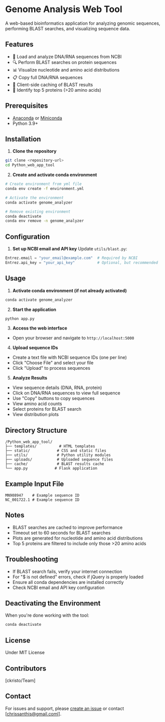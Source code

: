 # Genome Analysis Web Tool

A web-based bioinformatics application for analyzing genomic sequences, performing BLAST searches, and visualizing sequence data.

## Features

- 🧬 Load and analyze DNA/RNA sequences from NCBI
- 🔍 Perform BLAST searches on protein sequences
- 📊 Visualize nucleotide and amino acid distributions
- 📋 Copy full DNA/RNA sequences
- 💾 Client-side caching of BLAST results
- 🎯 Identify top 5 proteins (>20 amino acids)

## Prerequisites

- [Anaconda](https://www.anaconda.com/download) or [Miniconda](https://docs.conda.io/en/latest/miniconda.html)
- Python 3.9+

## Installation

1. **Clone the repository**
```bash
git clone <repository-url>
cd Python_web_app_tool
```

2. **Create and activate conda environment**
```bash
# Create environment from yml file
conda env create -f environment.yml

# Activate the environment
conda activate genome_analyzer

# Remove existing environment
conda deactivate
conda env remove -n genome_analyzer

```

## Configuration

1. **Set up NCBI email and API key**
Update `utils/blast.py`:
```python
Entrez.email = "your_email@example.com"  # Required by NCBI
Entrez.api_key = "your_api_key"          # Optional, but recommended
```

## Usage

1. **Activate conda environment (if not already activated)**
```bash
conda activate genome_analyzer
```

2. **Start the application**
```bash
python app.py
```

3. **Access the web interface**
- Open your browser and navigate to `http://localhost:5000`

4. **Upload sequence IDs**
- Create a text file with NCBI sequence IDs (one per line)
- Click "Choose File" and select your file
- Click "Upload" to process sequences

5. **Analyze Results**
- View sequence details (DNA, RNA, protein)
- Click on DNA/RNA sequences to view full sequence
- Use "Copy" buttons to copy sequences
- View amino acid counts
- Select proteins for BLAST search
- View distribution plots

## Directory Structure

```
/Python_web_app_tool/
├── templates/          # HTML templates
├── static/            # CSS and static files
├── utils/             # Python utility modules
├── uploads/           # Uploaded sequence files
├── cache/             # BLAST results cache
└── app.py            # Flask application
```

## Example Input File

```text
MN908947    # Example sequence ID
NC_001722.1 # Example sequence ID
```

## Notes

- BLAST searches are cached to improve performance
- Timeout set to 60 seconds for BLAST searches
- Plots are generated for nucleotide and amino acid distributions
- Top 5 proteins are filtered to include only those >20 amino acids

## Troubleshooting

- If BLAST search fails, verify your internet connection
- For "$ is not defined" errors, check if jQuery is properly loaded
- Ensure all conda dependencies are installed correctly
- Check NCBI email and API key configuration

## Deactivating the Environment

When you're done working with the tool:
```bash
conda deactivate
```

## License

Under MIT License

## Contributors

[ckristo/Team]

## Contact

For issues and support, please [create an issue](repository-issues-url) or contact [chrissanthis@gmail.coml].